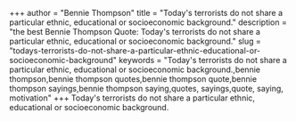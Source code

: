 +++
author = "Bennie Thompson"
title = "Today's terrorists do not share a particular ethnic, educational or socioeconomic background."
description = "the best Bennie Thompson Quote: Today's terrorists do not share a particular ethnic, educational or socioeconomic background."
slug = "todays-terrorists-do-not-share-a-particular-ethnic-educational-or-socioeconomic-background"
keywords = "Today's terrorists do not share a particular ethnic, educational or socioeconomic background.,bennie thompson,bennie thompson quotes,bennie thompson quote,bennie thompson sayings,bennie thompson saying,quotes, sayings,quote, saying, motivation"
+++
Today's terrorists do not share a particular ethnic, educational or socioeconomic background.
